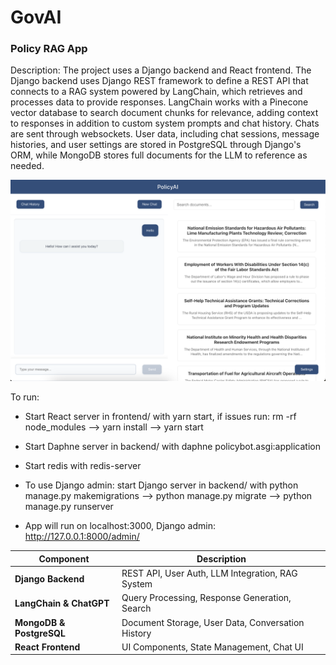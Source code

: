 # GovAI
### Policy RAG App 

Description:
The project uses a Django backend and React frontend. The Django backend uses Django REST framework to define a REST API that connects to a RAG system powered by LangChain, which retrieves and processes data to provide responses. LangChain works with a Pinecone vector database to search document chunks for relevance, adding context to responses in addition to custom system prompts and chat history. Chats are sent through websockets. User data, including chat sessions, message histories, and user settings are stored in PostgreSQL through Django's ORM, while MongoDB stores full documents for the LLM to reference as needed.

![alt text](demo.png)

To run:
- Start React server in  frontend/ with yarn start, if issues run: rm -rf node_modules --> yarn install --> yarn start
- Start Daphne server in backend/ with daphne policybot.asgi:application
- Start redis with redis-server

- To use Django admin: start Django server in backend/ with python manage.py makemigrations --> python manage.py migrate --> python manage.py runserver
- App will run on localhost:3000, Django admin: http://127.0.0.1:8000/admin/




| Component                | Description                                    |
|--------------------------|------------------------------------------------|
| **Django Backend**       | REST API, User Auth, LLM Integration, RAG System|
| **LangChain & ChatGPT**  | Query Processing, Response Generation, Search          |
| **MongoDB & PostgreSQL** | Document Storage, User Data, Conversation History|
| **React Frontend**       | UI Components, State Management, Chat UI       |



